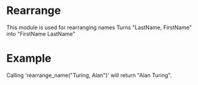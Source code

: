 Rearrange
=========

This module is used for rearranging names
Turns "LastName, FirstName" into "FirstName LastName"

# Example

Calling 'rearrange_name("Turing, Alan")' will return "Alan Turing".
